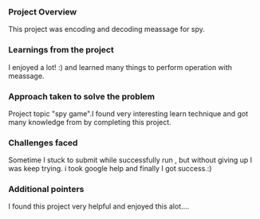 ### Project Overview

 This project was encoding and decoding meassage for spy.


### Learnings from the project

 I enjoyed a lot! :) and learned many things to  perform operation with meassage.


### Approach taken to solve the problem

 Project topic "spy game".I found very interesting learn technique and  got many knowledge from by completing this project.



### Challenges faced

 Sometime I stuck to submit while successfully run , but without giving up I was  keep trying. i took google help and  finally I got success.:)


### Additional pointers

 I found this project very helpful and enjoyed this alot....


